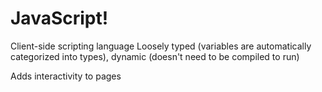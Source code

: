 # JavaScript!

Client-side scripting language
Loosely typed (variables are automatically categorized into types), dynamic (doesn't need to be compiled to run)

Adds interactivity to pages